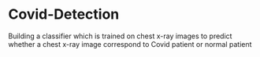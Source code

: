 # Covid-Detection
Building a classifier which is trained on chest x-ray images to predict whether a chest x-ray image correspond to Covid patient or normal patient
